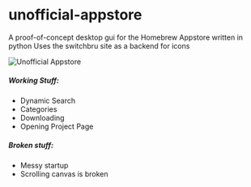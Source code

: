 # unofficial-appstore
A proof-of-concept desktop gui for the Homebrew Appstore written in python
Uses the switchbru site as a backend for icons

![Unofficial Appstore](https://i.imgur.com/xXpmRaO.png)

##### Working Stuff:
 - Dynamic Search
 - Categories
 - Downloading
 - Opening Project Page

##### Broken stuff:
 - Messy startup
 - Scrolling canvas is broken


